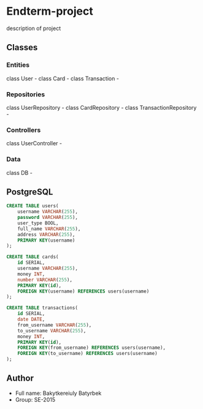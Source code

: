 # Endterm-project
description of project

## Classes
### Entities
class User - 
class Card - 
class Transaction -
### Repositories
class UserRepository - 
class CardRepository - 
class TransactionRepository - 
### Controllers
class UserController - 
### Data
class DB - 

## PostgreSQL
```SQL
CREATE TABLE users(
	username VARCHAR(255),
	password VARCHAR(255),
	user_type BOOL,
	full_name VARCHAR(255),
	address VARCHAR(255),
	PRIMARY KEY(username)
);

CREATE TABLE cards(
	id SERIAL,
	username VARCHAR(255),
	money INT,
	number VARCHAR(255),
	PRIMARY KEY(id),
	FOREIGN KEY(username) REFERENCES users(username)
);

CREATE TABLE transactions(
	id SERIAL,
	date DATE,
	from_username VARCHAR(255),
	to_username VARCHAR(255),
	money INT,
	PRIMARY KEY(id),
	FOREIGN KEY(from_username) REFERENCES users(username),
	FOREIGN KEY(to_username) REFERENCES users(username)
);
```

## Author
* Full name: Bakytkereiuly Batyrbek
* Group: SE-2015
